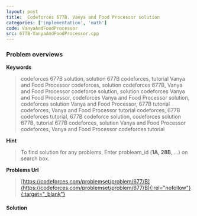 ```yaml
---
layout: post
title:  Codeforces 677B. Vanya and Food Processor solution
categories: ['implementation', 'math']
code: VanyaAndFoodProcessor
src: 677B-VanyaAndFoodProcessor.cpp
---
```

### **Problem overviews**

**Keywords**
> codeforces 677B solution, solution 677B codeforces, tutorial Vanya and Food Processor codeforces, solution codeforces 677B, Vanya and Food Processor codeforce solution, solution codeforces Vanya and Food Processor, codeforces Vanya and Food Processor solution, codeforces solution Vanya and Food Processor, 677B tutorial codeforces, Vanya and Food Processor tutorial codeforces, 677B codeforces tutorial, 677B codeforce solution, codeforces solution 677B, tutorial 677B codeforces, solution Vanya and Food Processor codeforces, Vanya and Food Processor codeforces tutorial

**Hint**
> To find solution for any problems, Enter probleam_id (**1A, 28B**, ...) on search box. 

**Problems Url**
> [https://codeforces.com/problemset/problem/677/B](https://codeforces.com/problemset/problem/677/B){:rel="nofollow"}{:target="_blank"}

#### **Solution**



